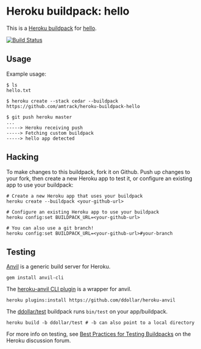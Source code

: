 # Heroku buildpack: hello

This is a [Heroku buildpack](http://devcenter.heroku.com/articles/buildpacks) for [hello](http://google.com/?q=hello).

[![Build Status](https://secure.travis-ci.org/amtrack/heroku-buildpack-hello.png?branch=master)](http://travis-ci.org/amtrack/heroku-buildpack-hello)

## Usage

Example usage:

    $ ls
    hello.txt

    $ heroku create --stack cedar --buildpack https://github.com/amtrack/heroku-buildpack-hello

    $ git push heroku master
    ...
    -----> Heroku receiving push
    -----> Fetching custom buildpack
    -----> hello app detected

Hacking
-------

To make changes to this buildpack, fork it on Github. Push up changes to your fork, then create a new Heroku app to test it, or configure an existing app to use your buildpack:

```
# Create a new Heroku app that uses your buildpack
heroku create --buildpack <your-github-url>

# Configure an existing Heroku app to use your buildpack
heroku config:set BUILDPACK_URL=<your-github-url>

# You can also use a git branch!
heroku config:set BUILDPACK_URL=<your-github-url>#your-branch
```

## Testing

[Anvil](https://github.com/ddollar/anvil) is a generic build server for Heroku.

```
gem install anvil-cli
```

The [heroku-anvil CLI plugin](https://github.com/ddollar/heroku-anvil) is a wrapper for anvil.

```
heroku plugins:install https://github.com/ddollar/heroku-anvil
```

The [ddollar/test](https://github.com/ddollar/buildpack-test) buildpack runs `bin/test` on your app/buildpack.

```
heroku build -b ddollar/test # -b can also point to a local directory
```

For more info on testing, see [Best Practices for Testing Buildpacks](https://discussion.heroku.com/t/best-practices-for-testing-buildpacks/294) on the Heroku discussion forum.
